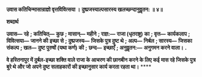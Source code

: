 **उवास कतिचिन्मासान्राज्ञो वृत्तविवित्सया ।** **दुष्प्रजस्याल्पसारस्य खलच्छन्दानुवॢतन: ॥ ४॥** 

**शब्दार्थ** 

**उवास—** **रहे** **; कतिचित्—** **कुछ** **; मासान्—** **महीने** **; राज्ञ:—** **राजा (धृतराष्ट्र) का** **; वृत्त—** **कार्यकलाप** **; विवित्सया—** **जानने की** **इच्छा से** **; दुष्प्रजस्य—** **जिसके पुत्र दुष्ट थे** **; अल्प—** **निर्बल** **; सारस्य—** **जिसका संकल्प** **; खल—** **दुष्ट पुरुषों (यथा कर्ण) की** **;** **छन्द—** **इच्छाएँ** **; अनुवॢतन:—** **अनुगमन करने वाला।** **.** 

**वे हस्तिनापुर में दुर्बल-इच्छा शक्ति वाले राजा के आचरण की छानबीन करने के लिए कई** **मास रहे जिसके पुत्र बुरे थे और जो अपने दुष्ट सलाहकारों की इच्छानुसार कार्य करता रहता था।** **** 